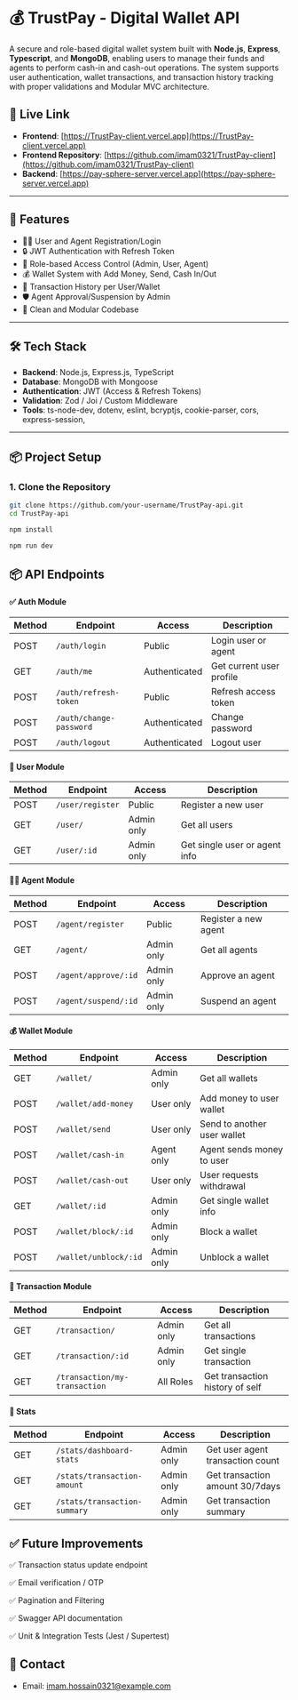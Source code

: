 # 💰 TrustPay - Digital Wallet API

A secure and role-based digital wallet system built with **Node.js**, **Express**, **Typescript**, and **MongoDB**, enabling users to manage their funds and agents to perform cash-in and cash-out operations. The system supports user authentication, wallet transactions, and transaction history tracking with proper validations and Modular MVC architecture.

## 🔗 Live Link

* **Frontend**: [https://TrustPay-client.vercel.app](https://TrustPay-client.vercel.app) 
* **Frontend Repository**: [https://github.com/imam0321/TrustPay-client](https://github.com/imam0321/TrustPay-client)
* **Backend**: [https://pay-sphere-server.vercel.app](https://pay-sphere-server.vercel.app)
---

## 🚀 Features

- 🧑‍💼 User and Agent Registration/Login
- 🔒 JWT Authentication with Refresh Token
- 🔁 Role-based Access Control (Admin, User, Agent)
- 💰 Wallet System with Add Money, Send, Cash In/Out
- 📜 Transaction History per User/Wallet
- 🛡️ Agent Approval/Suspension by Admin
- 🧾 Clean and Modular Codebase

---

## 🛠️ Tech Stack

- **Backend**: Node.js, Express.js, TypeScript
- **Database**: MongoDB with Mongoose
- **Authentication**: JWT (Access & Refresh Tokens)
- **Validation**: Zod / Joi / Custom Middleware
- **Tools**: ts-node-dev, dotenv, eslint, bcryptjs, cookie-parser, cors, express-session,

---

## 📦 Project Setup

### 1. Clone the Repository

```bash
git clone https://github.com/your-username/TrustPay-api.git
cd TrustPay-api

npm install

npm run dev
```

## 📦 API Endpoints

#### ✅ Auth Module

| Method | Endpoint                | Access        | Description              |
| ------ | ----------------------- | ------------- | ------------------------ |
| POST   | `/auth/login`           | Public        | Login user or agent      |
| GET    | `/auth/me`              | Authenticated | Get current user profile |
| POST   | `/auth/refresh-token`   | Public        | Refresh access token     |
| POST   | `/auth/change-password` | Authenticated | Change password          |
| POST   | `/auth/logout`          | Authenticated | Logout user              |

#### 👤 User Module

| Method | Endpoint         | Access     | Description                   |
| ------ | ---------------- | ---------- | ----------------------------- |
| POST   | `/user/register` | Public     | Register a new user           |
| GET    | `/user/`         | Admin only | Get all users                 |
| GET    | `/user/:id`      | Admin only | Get single user or agent info |

#### 🧑‍💼 Agent Module

| Method | Endpoint             | Access     | Description          |
| ------ | -------------------- | ---------- | -------------------- |
| POST   | `/agent/register`    | Public     | Register a new agent |
| GET    | `/agent/`            | Admin only | Get all agents       |
| POST   | `/agent/approve/:id` | Admin only | Approve an agent     |
| POST   | `/agent/suspend/:id` | Admin only | Suspend an agent     |

#### 💰 Wallet Module

| Method | Endpoint              | Access     | Description                 |
| ------ | --------------------- | ---------- | --------------------------- |
| GET    | `/wallet/`            | Admin only | Get all wallets             |
| POST   | `/wallet/add-money`   | User only  | Add money to user wallet    |
| POST   | `/wallet/send`        | User only  | Send to another user wallet |
| POST   | `/wallet/cash-in`     | Agent only | Agent sends money to user   |
| POST   | `/wallet/cash-out`    | User only  | User requests withdrawal    |
| GET    | `/wallet/:id`         | Admin only | Get single wallet info      |
| POST   | `/wallet/block/:id`   | Admin only | Block a wallet              |
| POST   | `/wallet/unblock/:id` | Admin only | Unblock a wallet            |

#### 🔄 Transaction Module

| Method | Endpoint                      | Access     | Description                     |
| ------ | ----------------------------- | ---------- | ------------------------------- |
| GET    | `/transaction/`               | Admin only | Get all transactions            |
| GET    | `/transaction/:id`            | Admin only | Get single transaction          |
| GET    | `/transaction/my-transaction` | All Roles  | Get transaction history of self |

#### 🔄 Stats

| Method | Endpoint                      | Access     | Description                     |
| ------ | ----------------------------- | ---------- | ------------------------------- |
| GET    | `/stats/dashboard-stats`      | Admin only | Get user agent transaction count|
| GET    | `/stats/transaction-amount`   | Admin only | Get transaction amount 30/7days |
| GET    | `/stats/transaction-summary`  | Admin only | Get transaction summary         |

## ✅ Future Improvements

✅ Transaction status update endpoint

✅ Email verification / OTP

✅ Pagination and Filtering

✅ Swagger API documentation

✅ Unit & Integration Tests (Jest / Supertest)


## 📧 Contact

* Email: [imam.hossain0321@example.com](mailto:imam0321@example.com)